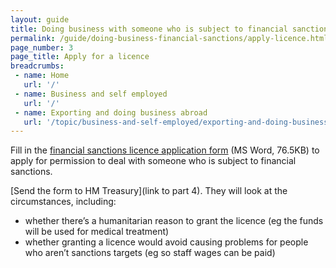 ```yaml
---
layout: guide
title: Doing business with someone who is subject to financial sanctions
permalink: /guide/doing-business-financial-sanctions/apply-licence.html
page_number: 3
page_title: Apply for a licence
breadcrumbs:
 - name: Home
   url: '/'
 - name: Business and self employed
   url: '/'
 - name: Exporting and doing business abroad
   url: '/topic/business-and-self-employed/exporting-and-doing-business-abroad.html'   
---
```

Fill in the [financial sanctions licence application form](https://www.gov.uk/government/uploads/system/uploads/attachment_data/file/448158/Generic_Licence_Application_Form.doc) (MS Word, 76.5KB) to apply for permission to deal with someone who is subject to financial sanctions.

[Send the form to HM Treasury](link to part 4). They will look at the circumstances, including:

- whether there’s a humanitarian reason to grant the licence (eg the funds will be used for medical treatment)
- whether granting a licence would avoid causing problems for people who aren’t sanctions targets (eg so staff wages can be paid)
